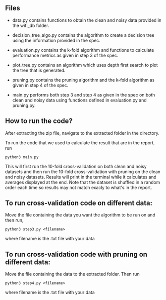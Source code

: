 ## Files

- data.py contains functions to obtain the clean and noisy data provided in the wifi_db folder.

- decision_tree_algo.py contains the algorithm to create a decision tree using the information provided in the spec.

- evaluation.py contains the k-fold algorithm and functions to calculate performance metrics as given in step 3 of the spec.

- plot_tree.py contains an algorithm which uses depth first search to plot the tree that is generated.

- pruning.py contains the pruning algorithm and the k-fold algorithm as given in step 4 of the spec.

- main.py performs both step 3 and step 4 as given in the spec on both clean and noisy data using functions defined in evaluation.py and pruning.py.

## How to run the code?

After extracting the zip file, navigate to the extracted folder in the directory.

To run the code that we used to calculate the result that are in the report, run

```
python3 main.py
```

This will first run the 10-fold cross-validation on both clean and noisy datasets and then run the 10-fold cross-validation with pruning on the clean and noisy datasets. Results will print in the terminal while it calculates and averages displayed at the end. Note that the dataset is shuffled in a random order each time so results may not match exacly to what's in the report.


## To run cross-validation code on different data:

Move the file containing the data you want the algorithm to be run on and then run,

```
python3 step3.py <filename>
```
where filename is the .txt file with your data

## To run cross-validation code with pruning on different data:

Move the file containing the data to the extracted folder. Then run

```
python3 step4.py <filename>
```
where filename is the .txt file with your data
